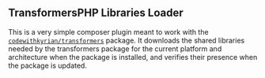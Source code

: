## TransformersPHP Libraries Loader

This is a very simple composer plugin meant to work with the [`codewithkyrian/transformers`](https://github.com/codewithkyrian/transformers) package. It downloads the
shared libraries needed by the transformers package for the current platform and architecture when the package is installed, and verifies their
presence when the package is updated.